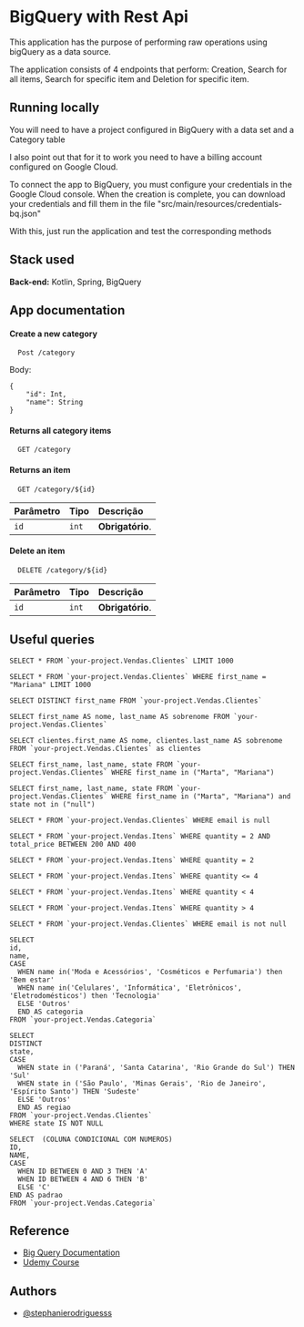 
# BigQuery with Rest Api

This application has the purpose of performing raw operations using bigQuery as a data source.

The application consists of 4 endpoints that perform: Creation, Search for all items, Search for specific item and Deletion for specific item.





## Running locally

You will need to have a project configured in BigQuery with a data set and a Category table

I also point out that for it to work you need to have a billing account configured on Google Cloud.

To connect the app to BigQuery, you must configure your credentials in the Google Cloud console. When the creation is complete, you can download your credentials and fill them in the file "src/main/resources/credentials-bq.json"

With this, just run the application and test the corresponding methods


## Stack used

**Back-end:** Kotlin, Spring, BigQuery


## App documentation

#### Create a new category
```http
  Post /category
```
Body:
```
{
	"id": Int,
	"name": String
}
```

#### Returns all category items

```http
  GET /category
```
#### Returns an item

```http
  GET /category/${id}
```

| Parâmetro   | Tipo       | Descrição                                   |
| :---------- | :--------- | :------------------------------------------ |
| `id`      | `int` | **Obrigatório**. |

#### Delete an item

```http
  DELETE /category/${id}
```

| Parâmetro   | Tipo       | Descrição                                   |
| :---------- | :--------- | :------------------------------------------ |
| `id`      | `int` | **Obrigatório**. |



## Useful queries

`````
SELECT * FROM `your-project.Vendas.Clientes` LIMIT 1000 
`````
`````
SELECT * FROM `your-project.Vendas.Clientes` WHERE first_name = "Mariana" LIMIT 1000 
`````
`````
SELECT DISTINCT first_name FROM `your-project.Vendas.Clientes`
`````
`````
SELECT first_name AS nome, last_name AS sobrenome FROM `your-project.Vendas.Clientes`
`````
`````
SELECT clientes.first_name AS nome, clientes.last_name AS sobrenome FROM `your-project.Vendas.Clientes` as clientes
`````
`````
SELECT first_name, last_name, state FROM `your-project.Vendas.Clientes` WHERE first_name in ("Marta", "Mariana")
`````
`````
SELECT first_name, last_name, state FROM `your-project.Vendas.Clientes` WHERE first_name in ("Marta", "Mariana") and state not in ("null")
`````
`````
SELECT * FROM `your-project.Vendas.Clientes` WHERE email is null
`````
`````
SELECT * FROM `your-project.Vendas.Itens` WHERE quantity = 2 AND total_price BETWEEN 200 AND 400 
`````
`````
SELECT * FROM `your-project.Vendas.Itens` WHERE quantity = 2
`````
`````
SELECT * FROM `your-project.Vendas.Itens` WHERE quantity <= 4
`````
`````
SELECT * FROM `your-project.Vendas.Itens` WHERE quantity < 4
`````
`````
SELECT * FROM `your-project.Vendas.Itens` WHERE quantity > 4
`````
`````
SELECT * FROM `your-project.Vendas.Clientes` WHERE email is not null
`````
`````
SELECT
id,
name,
CASE
  WHEN name in('Moda e Acessórios', 'Cosméticos e Perfumaria') then 'Bem estar'
  WHEN name in('Celulares', 'Informática', 'Eletrônicos', 'Eletrodomésticos') then 'Tecnologia'
  ELSE 'Outros'
  END AS categoria
FROM `your-project.Vendas.Categoria`
`````
`````
SELECT
DISTINCT
state,
CASE
  WHEN state in ('Paraná', 'Santa Catarina', 'Rio Grande do Sul') THEN 'Sul'
  WHEN state in ('São Paulo', 'Minas Gerais', 'Rio de Janeiro', 'Espírito Santo') THEN 'Sudeste'
  ELSE 'Outros'
  END AS regiao
FROM `your-project.Vendas.Clientes`
WHERE state IS NOT NULL
`````
`````
SELECT  (COLUNA CONDICIONAL COM NUMEROS)
ID,
NAME,
CASE
  WHEN ID BETWEEN 0 AND 3 THEN 'A'
  WHEN ID BETWEEN 4 AND 6 THEN 'B'
  ELSE 'C'
END AS padrao  
FROM `your-project.Vendas.Categoria`
`````


## Reference

- [Big Query Documentation](https://cloud.google.com/bigquery/docs/reference/libraries?hl=pt-br#client-libraries-install-java)
- [Udemy Course](https://meli.udemy.com/course/sql-bigquery/learn/lecture/33665794#overview)


## Authors

- [@stephanierodriguesss](https://www.github.com/stephanierodriguesss)

